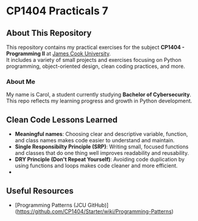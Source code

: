 # CP1404 Practicals 7

## About This Repository

This repository contains my practical exercises for the subject **CP1404 - Programming II** at [James Cook University](https://www.jcu.edu.au/).  
It includes a variety of small projects and exercises focusing on Python programming, object-oriented design, clean coding practices, and more.

### About Me

My name is Carol, a student currently studying **Bachelor of Cybersecurity**.  
This repo reflects my learning progress and growth in Python development.


## Clean Code Lessons Learned

- **Meaningful names**: Choosing clear and descriptive variable, function, and class names makes code easier to understand and maintain.
- **Single Responsibilty Principle (SRP)**: Writing small, focused functions and classes that do one thing well improves readability and reusability.
- **DRY Principle (Don't Repeat Yourself)**: Avoiding code duplication by using functions and loops makes code cleaner and more efficient.
- 
## Useful Resources
- [Programming Patterns (JCU GitHub)] (https://github.com/CP1404/Starter/wiki/Programming-Patterns)
